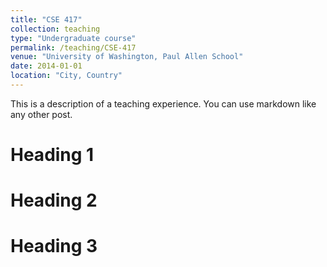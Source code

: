 ```yaml
---
title: "CSE 417"
collection: teaching
type: "Undergraduate course"
permalink: /teaching/CSE-417
venue: "University of Washington, Paul Allen School"
date: 2014-01-01
location: "City, Country"
---
```


This is a description of a teaching experience. You can use markdown like any other post.

Heading 1
======

Heading 2
======

Heading 3
======
